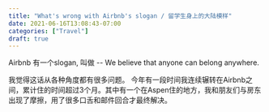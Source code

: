 ```yaml
---
title: "What's wrong with Airbnb's slogan / 留学生身上的大陆模样"
date: 2021-06-16T13:08:43-07:00
categories: ["Travel"]
draft: true
---
```

Airbnb 有一个slogan, 叫做 -- We believe that anyone can belong anywhere.

我觉得这话从各种角度都有很多问题。
今年有一段时间我连续辗转在Airbnb之间，累计住的时间超过3个月。其中有一个在Aspen住的地方，我和朋友们与房东出现了摩擦，用了很多口舌和邮件回合才最终解决。